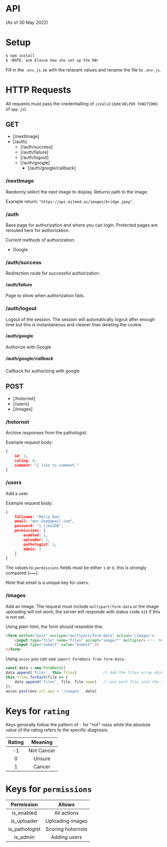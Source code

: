 # API
(As of 30 May 2022)

# Setup

```bash
$ npm install
$ <NOTE: ask Elaine how she set up the DB>
```

Fill in the `.env.js.bk` with the relavant values and rename the file to `.env.js`.

# HTTP Requests

All requests must pass the credentialling of `isValid` (see `HELPER FUNCTIONS` of `app.js`).

## GET

- [/nextImage]
- [/auth]
    - [/auth/success]
    - [/auth/failure]
    - [/auth/logout]
    - [/auth/google]
        - [/auth/google/callback]

### /nextImage

Randomly select the next image to display. Returns path to the image.

Example return: `"https://api.milmed.ai/images/bridge.jpeg"`.

### /auth

Base page for authorization and where you can login. Protected pages are rerouted here for authorization.

Current methods of authorization:
- Google

### /auth/success

Redirection route for successful authorization.

#### /auth/failure

Page to show when authorization fails.

### /auth/logout

Logout of the session. The session will automatically logout after enough time but this is instantaneous and cleaner than deleting the cookie.

#### /auth/google

Authorize with Google

##### /auth/google/callback

Callback for authorizing with google

## POST

- [/hotornot]
- [/users]
- [/images]

### /hotornot

Archive responses from the pathologist.

Example request body:
```json
{
    id: 1,
    rating: 0,
    comment: "I like to comment."
}
```

### /users

Add a user.

Example request body:
```json
{
    fullname: "Maria Doe"
    email: "mar.doe@gmail.com",
    password: "i_like2DB",
    permissions: {
        enabled: 1,
        uploader: 1,
        pathologist: 1,
        admin: 1
    }
}
```

The values to `permissions` fields must be either `1` or `0`, this is strongly compared (`===`).

Note that email is a unique key for users.

### /images

Add an image. The request must include `multipart/form-data` or the image uploading will not work, the server will responde with status code `415` if this is not set.

Using plain html, the form should resemble this:
```html
<form method="post" enctype="multipart/form-data" action='/images'>
    <input type="file" name="files" accept="image/*" multiple/> <!-- Note: multiple is optional to allow multiple image uploads -->
    <input type="submit" value="Submit" />
</form>
```

Using `axios` you can use `import FormData from form-data`:
```js
const data = new FormData()
data.append('files', this.files)            // Add the files array object
this.files.forEach(file => {
    data.append('files', file, file.name)   // put each file into the files array in the form
});
axios.post(env.url.api + '/images', data)
```

# Keys for `rating`

Keys generally follow the pattern of `-` for "not"-ness while the absolute value of the rating refers to the specific diagnosis. 

| Rating |  Meaning   |
|:------:|:----------:|
| -1     | Not Cancer |
| 0      | Unsure     |
| 1      | Cancer     |

# Keys for `permissions`

| Permission     |  Allows           |
|:--------------:|:-----------------:|
| is_enabled     | All actions       |
| is_uploader    | Uploading images  |
| is_pathologist | Scoring hotornots |
| is_admin       | Adding users      |